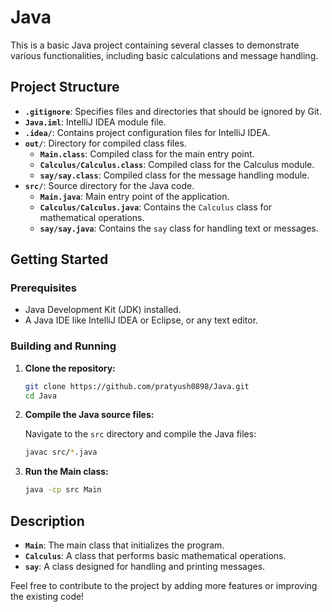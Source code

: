 # Java

This is a basic Java project containing several classes to demonstrate various functionalities, including basic calculations and message handling.

## Project Structure

- **`.gitignore`**: Specifies files and directories that should be ignored by Git.
- **`Java.iml`**: IntelliJ IDEA module file.
- **`.idea/`**: Contains project configuration files for IntelliJ IDEA.
- **`out/`**: Directory for compiled class files.
    - **`Main.class`**: Compiled class for the main entry point.
    - **`Calculus/Calculus.class`**: Compiled class for the Calculus module.
    - **`say/say.class`**: Compiled class for the message handling module.
- **`src/`**: Source directory for the Java code.
    - **`Main.java`**: Main entry point of the application.
    - **`Calculus/Calculus.java`**: Contains the `Calculus` class for mathematical operations.
    - **`say/say.java`**: Contains the `say` class for handling text or messages.

## Getting Started

### Prerequisites

- Java Development Kit (JDK) installed.
- A Java IDE like IntelliJ IDEA or Eclipse, or any text editor.

### Building and Running

1. **Clone the repository:**

   ```sh
   git clone https://github.com/pratyush0898/Java.git
   cd Java
   ```

2. **Compile the Java source files:**

   Navigate to the `src` directory and compile the Java files:

   ```sh
   javac src/*.java
   ```

3. **Run the Main class:**

   ```sh
   java -cp src Main
   ```

## Description

- **`Main`**: The main class that initializes the program.
- **`Calculus`**: A class that performs basic mathematical operations.
- **`say`**: A class designed for handling and printing messages.

Feel free to contribute to the project by adding more features or improving the existing code!
